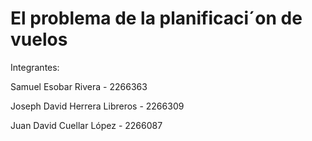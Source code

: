 # El problema de la planificaci´on de vuelos

Integrantes:

Samuel Esobar Rivera - 2266363

Joseph David Herrera Libreros - 2266309

Juan David Cuellar López - 2266087
